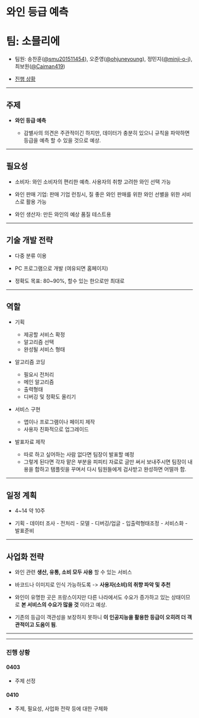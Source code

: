 # 와인 등급 예측
# 팀: 소믈리에

- 팀원: 송찬훈([@smu201511454](https://github.com/smu201511454)), 오준영([@ohjuneyoung](https://github.com/ohjuneyoung)), 정민지([@minji-o-j](https://github.com/minji-o-j)), 최보원([@Caiman419](https://github.com/Caiman419))

- [진행 상황](#진행-상황)  

---
## 주제
- __와인 등급 예측__

  - 감별사의 의견은 주관적이긴 하지만, 데이터가 충분히 있으니 규칙을 파악하면 등급을 예측 할 수 있을 것으로 예상.  
---

## 필요성

- 소비자: 와인 소비자의 편리한 예측. 사용자의 취향 고려한 와인 선택 가능

- 와인 판매 기업: 판매 기업 런칭시, 질 좋은 와인 판매를 위한 와인 선별을 위한 서비스로 활용 가능

- 와인 생산자: 만든 와인의 예상 품질 테스트용 

---

##  기술 개발 전략


- 다중 분류 이용

- PC 프로그램으로 개발 (여유되면 홈페이지)

- 정확도 목표: 80~90%, 할수 있는 한으로만 최대로

---
## 역할


- 기획

  - 제공할 서비스 확정  
  - 알고리즘 선택  
  - 완성될 서비스 형태  

- 알고리즘 코딩  
  - 필요시 전처리  
  - 메인 알고리즘  
  - 출력형태  
  - 디버깅 및 정확도 올리기  

- 서비스 구현  
  - 앱이나 프로그램이나 페이지 제작  
  - 사용자 친화적으로 업그레이드  

- 발표자료 제작  
  - 따로 하고 싶어하는 사람 없다면 팀장이 발표할 예정  
  - 그렇게 된다면 각자 맡은 부분을 피피티 자료로 글만 써서 보내주시면 팀장이 내용을 합하고 탬플릿을 꾸며서 다시 팀원들에게 검사받고 완성하면 어떨까 함.

---

## 일정 계획

- 4~14 약 10주

- 기획 - 데이터 조사 - 전처리 - 모델 - 디버깅/업글 - 입출력형태조정 - 서비스화 - 발표준비
---

## 사업화 전략

- 와인 관련 __생산, 유통, 소비 모두 사용__ 할 수 있는 서비스 

- 바코드나 이미지로 인식 가능하도록 -> __사용자(소비)의 취향 파악 및 추천__

- 와인이 유명한 곳은 프랑스이지만 다른 나라에서도 수요가 증가하고 있는 상태이므로 __본 서비스의 수요가 많을 것__ 이라고 예상.

- 기존의 등급이 객관성을 보장하지 못하니 __이 인공지능을 활용한 등급이 오히려 더 객관적이고 도움이 됨__.


---
---
### 진행 상황

#### 0403
- 주제 선정  

#### 0410
- 주제, 필요성, 사업화 전략 등에 대한 구체화
